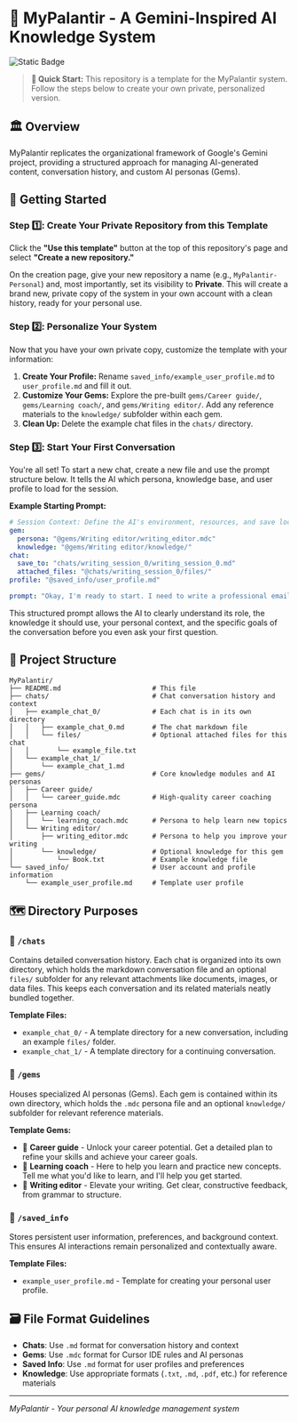 # 🔮 MyPalantir - A Gemini-Inspired AI Knowledge System
![Static Badge](https://img.shields.io/badge/Google-Gemini-%238E75B2?logo=googlegemini)

> **🚀 Quick Start:** This repository is a template for the MyPalantir system. Follow the steps below to create your own private, personalized version.

## 🏛️ Overview

MyPalantir replicates the organizational framework of Google's Gemini project, providing a structured approach for managing AI-generated content, conversation history, and custom AI personas (Gems).

## 🚀 Getting Started

### Step 1️⃣: Create Your Private Repository from this Template
Click the **"Use this template"** button at the top of this repository's page and select **"Create a new repository."**

On the creation page, give your new repository a name (e.g., `MyPalantir-Personal`) and, most importantly, set its visibility to **Private**. This will create a brand new, private copy of the system in your own account with a clean history, ready for your personal use.

### Step 2️⃣: Personalize Your System
Now that you have your own private copy, customize the template with your information:

1.  **Create Your Profile:** Rename `saved_info/example_user_profile.md` to `user_profile.md` and fill it out.
2.  **Customize Your Gems:** Explore the pre-built `gems/Career guide/`, `gems/Learning coach/`, and `gems/Writing editor/`. Add any reference materials to the `knowledge/` subfolder within each gem.
3.  **Clean Up:** Delete the example chat files in the `chats/` directory.

### Step 3️⃣: Start Your First Conversation
You're all set! To start a new chat, create a new file and use the prompt structure below. It tells the AI which persona, knowledge base, and user profile to load for the session.

**Example Starting Prompt:**

```yaml
# Session Context: Define the AI's environment, resources, and save location.
gem:
  persona: "@gems/Writing editor/writing_editor.mdc"
  knowledge: "@gems/Writing editor/knowledge/"
chat:
  save_to: "chats/writing_session_0/writing_session_0.md"
  attached_files: "@chats/writing_session_0/files/"
profile: "@saved_info/user_profile.md"

prompt: "Okay, I'm ready to start. I need to write a professional email to a potential client. Can you help me draft it? I want it to be clear, concise, and persuasive."
```

This structured prompt allows the AI to clearly understand its role, the knowledge it should use, your personal context, and the specific goals of the conversation before you even ask your first question.

## 📂 Project Structure

```
MyPalantir/
├── README.md                       # This file
├── chats/                          # Chat conversation history and context
│   ├── example_chat_0/             # Each chat is in its own directory
│   │   ├── example_chat_0.md       # The chat markdown file
│   │   └── files/                  # Optional attached files for this chat
│   │       └── example_file.txt
│   └── example_chat_1/
│       └── example_chat_1.md
├── gems/                           # Core knowledge modules and AI personas
│   ├── Career guide/
│   │   └── career_guide.mdc        # High-quality career coaching persona
│   ├── Learning coach/
│   │   └── learning_coach.mdc      # Persona to help learn new topics
│   └── Writing editor/
│       ├── writing_editor.mdc      # Persona to help you improve your writing
│       └── knowledge/              # Optional knowledge for this gem
│           └── Book.txt            # Example knowledge file
└── saved_info/                     # User account and profile information
    └── example_user_profile.md     # Template user profile
```

## 🗺️ Directory Purposes

### 📁 `/chats`
Contains detailed conversation history. Each chat is organized into its own directory, which holds the markdown conversation file and an optional `files/` subfolder for any relevant attachments like documents, images, or data files. This keeps each conversation and its related materials neatly bundled together.

**Template Files:**
- `example_chat_0/` - A template directory for a new conversation, including an example `files/` folder.
- `example_chat_1/` - A template directory for a continuing conversation.

### 📁 `/gems`
Houses specialized AI personas (Gems). Each gem is contained within its own directory, which holds the `.mdc` persona file and an optional `knowledge/` subfolder for relevant reference materials.

**Template Gems:**
-   💼 **Career guide** - Unlock your career potential. Get a detailed plan to refine your skills and achieve your career goals.
-   📖 **Learning coach** - Here to help you learn and practice new concepts. Tell me what you'd like to learn, and I'll help you get started.
-   📝 **Writing editor** - Elevate your writing. Get clear, constructive feedback, from grammar to structure.

### 📁 `/saved_info`
Stores persistent user information, preferences, and background context. This ensures AI interactions remain personalized and contextually aware.

**Template Files:**
- `example_user_profile.md` - Template for creating your personal user profile.

## 🗃️ File Format Guidelines

- **Chats**: Use `.md` format for conversation history and context
- **Gems**: Use `.mdc` format for Cursor IDE rules and AI personas
- **Saved Info**: Use `.md` format for user profiles and preferences
- **Knowledge**: Use appropriate formats (`.txt`, `.md`, `.pdf`, etc.) for reference materials

---

*MyPalantir - Your personal AI knowledge management system*
